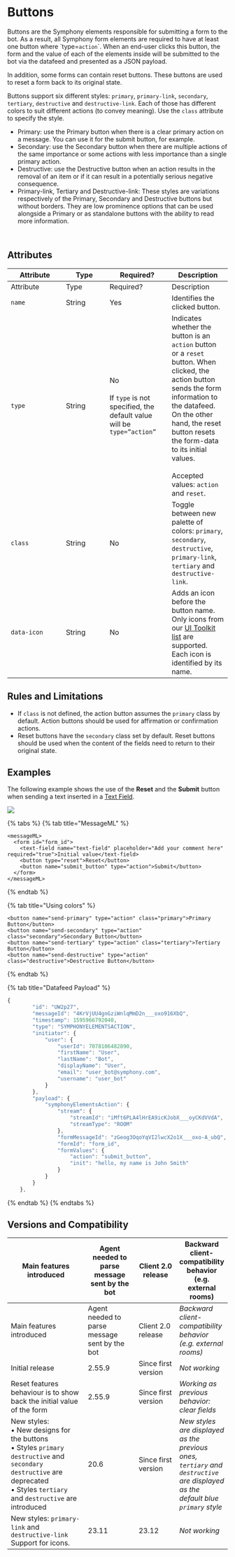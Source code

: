 # Buttons

Buttons are the Symphony elements responsible for submitting a form to the bot. As a result, all Symphony form elements are required to have at least one button where \`type=`action`\`. When an end-user clicks this button, the form and the value of each of the elements inside will be submitted to the bot via the datafeed and presented as a JSON payload.

In addition, some forms can contain reset buttons. These buttons are used to reset a form back to its original state.

Buttons support six different styles: `primary`, `primary-link`, `secondary`, `tertiary`, `destructive` and `destructive-link`. Each of those has different colors to suit different actions (to convey meaning). Use the `class` attribute to specify the style.

* Primary: use the Primary button when there is a clear primary action on a message. You can use it for the submit button, for example.
* Secondary: use the Secondary button when there are multiple actions of the same importance or some actions with less importance than a single primary action.
* Destructive: use the Destructive button when an action results in the removal of an item or if it can result in a potentially serious negative consequence.
* Primary-link, Tertiary and Destructive-link: These styles are variations respectively of the Primary, Secondary and Destructive buttons but without borders. They are low prominence options that can be used alongside a Primary or as standalone buttons with the ability to read more information.

<figure><img src="../../../../../.gitbook/assets/image (70).png" alt=""><figcaption></figcaption></figure>

<figure><img src="../../../../../.gitbook/assets/image (72).png" alt=""><figcaption></figcaption></figure>

## Attributes

<table data-header-hidden><thead><tr><th width="110">Attribute</th><th width="84">Type</th><th width="126">Required?</th><th>Description</th></tr></thead><tbody><tr><td>Attribute</td><td>Type</td><td>Required?</td><td>Description</td></tr><tr><td><code>name</code></td><td>String</td><td>Yes</td><td>Identifies the clicked button.</td></tr><tr><td><code>type</code></td><td>String</td><td>No<br><br>If <code>type</code> is not specified, the default value will be <code>type=”action”</code></td><td>Indicates whether the button is an <code>action</code> button or a <code>reset</code> button. When clicked, the action button sends the form information to the datafeed. On the other hand, the reset button resets the form-data to its initial values.<br><br>Accepted values: <code>action</code> and <code>reset</code>.</td></tr><tr><td><code>class</code></td><td>String</td><td>No</td><td>Toggle between new palette of colors: <code>primary</code>, <code>secondary</code>, <code>destructive</code>, <code>primary-link</code>, <code>tertiary</code> and <code>destructive-link</code>.  </td></tr><tr><td><code>data-icon</code></td><td>String</td><td>No</td><td>Adds an icon before the button name. Only icons from our <a href="icon-set-for-buttons.md">UI Toolkit list</a> are supported. Each icon is identified by its name.</td></tr></tbody></table>

## Rules and Limitations

* If `class` is not defined, the action button assumes the `primary` class by default. Action buttons should be used for affirmation or confirmation actions.
* Reset buttons have the `secondary` class set by default. Reset buttons should be used when the content of the fields need to return to their original state.

## Examples

The following example shows the use of the **Reset** and the **Submit** button when sending a text inserted in a [Text Field](../text-field.md).

![](../../../../../.gitbook/assets/buttons-20.9.gif)

{% tabs %}
{% tab title="MessageML" %}
```markup
<messageML>
  <form id="form_id">
    <text-field name="text-field" placeholder="Add your comment here" required="true">Initial value</text-field>
    <button type="reset">Reset</button>
    <button name="submit_button" type="action">Submit</button>    
  </form>
</messageML>
```
{% endtab %}

{% tab title="Using colors" %}
```markup
<button name="send-primary" type="action" class="primary">Primary Button</button>
<button name="send-secondary" type="action" class="secondary">Secondary Button</button>
<button name="send-tertiary" type="action" class="tertiary">Tertiary Button</button>
<button name="send-destructive" type="action" class="destructive">Destructive Button</button>
```
{% endtab %}

{% tab title="Datafeed Payload" %}
```javascript
{
        "id": "UW2p27",
        "messageId": "4KrVjUU4gnGziWnlqMmD2n___oxo916XbQ",
        "timestamp": 1595966792040,
        "type": "SYMPHONYELEMENTSACTION",
        "initiator": {
            "user": {
                "userId": 7078106482890,
                "firstName": "User",
                "lastName": "Bot",
                "displayName": "User",
                "email": "user_bot@symphony.com",
                "username": "user_bot"
            }
        },
        "payload": {
            "symphonyElementsAction": {
                "stream": {
                    "streamId": "iMft6PLA4lHrEA9icKJobX___oyCKdVVdA",
                    "streamType": "ROOM"
                },
                "formMessageId": "zGeog3OqoYqVI2lwcX2o1X___oxo-A_ubQ",
                "formId": "form_id",
                "formValues": {
                    "action": "submit_button",
                    "init": "hello, my name is John Smith"
                }
            }
        }
    },
```
{% endtab %}
{% endtabs %}

## Versions and Compatibility

<table data-header-hidden><thead><tr><th width="268">Main features introduced</th><th width="151">Agent needed to parse message sent by the bot</th><th width="111">Client 2.0 release</th><th>Backward client-compatibility behavior (e.g. external rooms)</th></tr></thead><tbody><tr><td>Main features introduced</td><td>Agent needed to parse message sent by the bot</td><td>Client 2.0 release</td><td><em>Backward client-compatibility behavior (e.g. external rooms)</em></td></tr><tr><td>Initial release</td><td>2.55.9</td><td>Since first version</td><td><em>Not working</em></td></tr><tr><td>Reset features behaviour is to show back the initial value of the form</td><td>2.55.9</td><td>Since first version</td><td><em>Working as previous behavior: clear fields</em></td></tr><tr><td>New styles:<br>• New designs for the buttons<br>• Styles <code>primary destructive</code> and <code>secondary destructive</code> are deprecated<br>• Styles <code>tertiary</code> and <code>destructive</code> are introduced</td><td>20.6</td><td>Since first version</td><td><em>New styles are displayed as the previous ones, <code>tertiary</code> and <code>destructive</code> are displayed as the default blue <code>primary</code> style</em></td></tr><tr><td>New styles: <code>primary-link</code> and <code>destructive-link</code><br>Support for icons.</td><td>23.11</td><td>23.12</td><td><em>Not working</em></td></tr></tbody></table>
